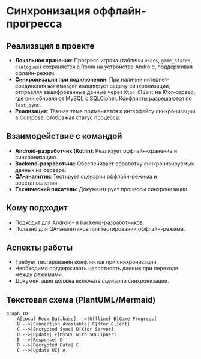 # Синхронизация оффлайн-прогресса

## Реализация в проекте
- **Локальное хранение**: Прогресс игрока (таблицы `users`, `game_states`, `dialogues`) сохраняется в Room на устройстве Android, поддерживая офлайн-режим.
- **Синхронизация при подключении**: При наличии интернет-соединения `WorkManager` инициирует задачу синхронизации, отправляя зашифрованные данные через `Ktor Client` на Ktor-сервер, где они обновляют MySQL с SQLCipher. Конфликты разрешаются по `last_sync`.
- **Реализация**: Тёмная тема применяется к интерфейсу синхронизации в Compose, отображая статус процесса.

## Взаимодействие с командой
- **Android-разработчик (Kotlin)**: Реализует оффлайн-хранение и синхронизацию.
- **Backend-разработчик**: Обеспечивает обработку синхронизируемых данных на сервере.
- **QA-аналитик**: Тестирует сценарии оффлайн-режима и восстановления.
- **Технический писатель**: Документирует процессы синхронизации.

## Кому подходит
- Подходит для Android- и backend-разработчиков.
- Полезно для QA-аналитиков при тестировании оффлайн-режима.

## Аспекты работы
- Требует тестирования конфликтов при синхронизации.
- Необходимо поддерживать целостность данных при переходе между режимами.
- Документация должна включать сценарии синхронизации.

## Текстовая схема (PlantUML/Mermaid)
```mermaid
graph TD
    A[Local Room Database] -->|Offline| B[Game Progress]
    B -->|Connection Available| C[Ktor Client]
    C -->|Encrypted Sync| D[Ktor Server]
    D -->|Update| E[MySQL with SQLCipher]
    E -->|Response| D
    D -->|Decrypted Data| C
    C -->|Update UI| A
``` 
